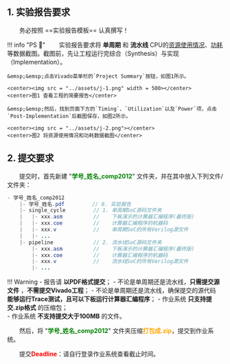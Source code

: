 ## 1. 实验报告要求

&emsp;&emsp;务必按照 ==实验报告模板== 认真撰写！

!!! info "PS :mega:"
    &emsp;&emsp;实验报告要求将 **单周期** 和 **流水线** CPU的<u>资源使用情况</u>、<u>功耗</u>等数据截图。截图前，先让工程运行完综合（Synthesis）与实现（Implementation）。
    
    &emsp;&emsp;点击Vivado菜单栏的`Project Summary`按钮，如图1所示。

    <center><img src = "../assets/j-1.png" width = 500></center>
    <center>图1 查看工程的简要报告</center>

    &emsp;&emsp;然后，找到页面下方的`Timing`、`Utilization`以及`Power`项，点击`Post-Implementation`后截图保存，如图2所示。

    <center><img src = "../assets/j-2.png"></center>
    <center>图2 将资源使用情况和功耗数据截图</center>

## 2. 提交要求

&emsp;&emsp;提交时，首先新建 "<font color=green>**学号_姓名_comp2012**</font>" 文件夹，并在其中放入下列文件/文件夹：

``` java
- 学号_姓名_comp2012
    |- 学号_姓名.pdf         // 0. 实验报告
    |- single_cycle         // 1. 单周期SoC源码文件夹
    |   |- xxx.asm          //    下板演示的计算器汇编程序(最终版)
    |   |- xxx.coe          //    计算器汇编程序的机器码
    |   |- xxx.v            //    单周期SoC的所有Verilog源文件
    |   |- ...
    |- pipeline             // 2. 流水线SoC源码文件夹
        |- xxx.asm          //    下板演示的计算器汇编程序(最终版)
        |- xxx.coe          //    计算器汇编程序的机器码
        |- xxx.v            //    流水线SoC的所有Verilog源文件
        |- ...
```

!!! Warning
    - 报告请 **以PDF格式提交**；
    - 不论是单周期还是流水线，**只需提交源文件** ，**不需提交Vivado工程**；
    - 不论是单周期还是流水线，确保提交的源代码 **能够运行Trace测试，且可以下板运行计算器汇编程序**；
    - 作业系统 **只支持提交.zip格式** 的压缩包；  
    - 作业系统 **不支持提交大于100MB** 的文件。

&emsp;&emsp;然后，将 "<font color=green>**学号_姓名_comp2012**</font>" 文件夹压缩<font color=orange>**打包成.zip**</font>，提交到作业系统。

&emsp;&emsp;提交<font color=red>**Deadline**</font>：请自行登录作业系统查看截止时间。
